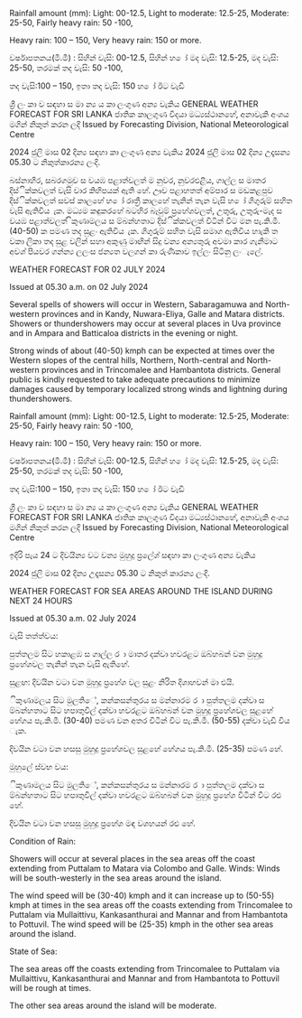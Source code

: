 Rainfall amount (mm): Light: 00-12.5, Light to moderate: 12.5-25, Moderate: 25-50, Fairly heavy rain: 50 -100,

Heavy rain: 100 – 150, Very heavy rain: 150 or more.

වර්ෂාපතනය(මි.මී) : සිහින් වැසි: 00-12.5, සිහින් හ ෝ මද වැසි: 12.5-25, මද වැසි: 25-50, තරමක් තද වැසි: 50 -100,

තද වැසි:100 – 150, ඉතා තද වැසි: 150 හ ෝ ඊට වැඩි

ශ්‍රී ලං කා ව සඳහා ස මා න්‍ය ය කා ලංගුණ අන්‍ය වැකිය GENERAL WEATHER FORECAST FOR SRI LANKA ජාතික කාලගුණ විදයා මධ්‍යස්ථානහේ, අනාවැකි අංශය මගින් නිකුත් කරන ලදි Issued by Forecasting Division, National Meteorological Centre

2024 ජුලි මාස 02 දින්‍ය සඳහා කා ලංගුණ අන්‍ය වැකිය 2024 ජුලි මාස 02 දින්‍ය උදෑසන්‍ය 05.30 ට නිකුත්කාරන්‍ය ලංදි.

බස්නාහිර, සබරගමුව ස වයඹ පළාත්වලත් ම නුවර, නුවරඑළිය, ගාල්ල ස මාතර දිස්ික්කවලත් වැසි වාර කිහිපයක් ඇති හේ. ඌව පළාහතත් අම්පාර ස මඩකළපුව දිස්ික්කවලත් සවස් කාලහේ හ ෝ රාත්‍රී කාලහේ තැනින් තැන වැසි හ ෝ ගිගුරුම් සහිත වැසි ඇතිවිය ැක. මධ්‍යම කඳුකරහේ බටහිර බෑවුම් ප්‍රහේශවලත්, උතුරු, උතුරු-මැද ස වයඹ පළාත්වලත් ිකුණාමලය ස ම්බන්හතාට දිස්ික්කවලත් විටින් විට මන පැ.කි.මී. (40-50) ක පමණ තද සුළං ඇතිවිය ැක. ගිගුරුම් සහිත වැසි සමාග ඇතිවිය හාැකි ත වකා ලිකා තද සුළ වලින් සහා අකුණු මාඟින් සිදු වන්‍ය අන්‍යතුරු අවමා කාර ගැනීමාට අවශ්‍ පියවර ගන්න්‍ය ලලංස ජන්‍යත වලගන් කා රුණිකාව ඉල්ලං සිටිනු ලංැලේ.

WEATHER FORECAST FOR 02 JULY 2024

Issued at 05.30 a.m. on 02 July 2024

Several spells of showers will occur in Western, Sabaragamuwa and North-western provinces and in Kandy, Nuwara-Eliya, Galle and Matara districts. Showers or thundershowers may occur at several places in Uva province and in Ampara and Batticaloa districts in the evening or night.

Strong winds of about (40-50) kmph can be expected at times over the Western slopes of the central hills, Northern, North-central and North-western provinces and in Trincomalee and Hambantota districts. General public is kindly requested to take adequate precautions to minimize damages caused by temporary localized strong winds and lightning during thundershowers.

Rainfall amount (mm): Light: 00-12.5, Light to moderate: 12.5-25, Moderate: 25-50, Fairly heavy rain: 50 -100,

Heavy rain: 100 – 150, Very heavy rain: 150 or more.

වර්ෂාපතනය(මි.මී) : සිහින් වැසි: 00-12.5, සිහින් හ ෝ මද වැසි: 12.5-25, මද වැසි: 25-50, තරමක් තද වැසි: 50 -100,

තද වැසි:100 – 150, ඉතා තද වැසි: 150 හ ෝ ඊට වැඩි

ශ්‍රී ලං කා ව සඳහා ස මා න්‍ය ය කා ලංගුණ අන්‍ය වැකිය GENERAL WEATHER FORECAST FOR SRI LANKA ජාතික කාලගුණ විදයා මධ්‍යස්ථානහේ, අනාවැකි අංශය මගින් නිකුත් කරන ලදි Issued by Forecasting Division, National Meteorological Centre

ඉදිරි පැය 24 ට දිවයින්‍ය වට වන්‍ය මුහුදු ප්‍රලේශ්‍ සඳහා කා ලංගුණ අන්‍ය වැකිය

2024 ජුලි මාස 02 දින්‍ය උදෑසන්‍ය 05.30 ට නිකුත් කාරන්‍ය ලංදි.

WEATHER FORECAST FOR SEA AREAS AROUND THE ISLAND DURING NEXT 24 HOURS

Issued at 05.30 a.m. 02 July 2024

වැසි තත්ත්වය:

පුත්තලම සිට හකාළඹ ස ගාල්ල ර ා මාතර දක්වා හවරළට ඔබ්හබන් වන මුහුදු ප්‍රහේශවල තැනින් තැන වැසි ඇතිහේ.

සුළඟ: දිවයින වටා වන මුහුදු ප්‍රහේශ වල සුළං නිරිත දිශාහවන් මා එයි.

ිකුණාමලය සිට මුලතිේ, කන්කසන්තුරය ස මන්නාරම ර ා පුත්තලම දක්වා ස ම්බන්හතාට සිට හපාතුවිල් දක්වා හවරළට ඔබ්හබන් වන මුහුදු ප්‍රහේශවල සුළහේ හේගය පැ.කි.මී. (30-40) පමණ වන අතර විටින් විට පැ.කි.මී. (50-55) දක්වා වැඩි විය ැක.

දිවයින වටා වන හසසු මුහුදු ප්‍රහේශවල සුළහේ හේගය පැ.කි.මී. (25-35) පමණ හේ.

මුහුලේ ස්වභ වය:

ිකුණාමලය සිට මුලතිේ, කන්කසන්තුරය ස මන්නාරම ර ා පුත්තලම දක්වා ස ම්බන්හතාට සිට හපාතුවිල් දක්වා හවරළට ඔබ්හබන් වන මුහුදු ප්‍රහේශ විටින් විට රළු හේ.

දිවයින වටා වන හසසු මුහුදු ප්‍රහේශ මඳ වශහයන් රළු හේ.

Condition of Rain:

Showers will occur at several places in the sea areas off the coast extending from Puttalam to Matara via Colombo and Galle. Winds: Winds will be south-westerly in the sea areas around the island.

The wind speed will be (30-40) kmph and it can increase up to (50-55) kmph at times in the sea areas off the coasts extending from Trincomalee to Puttalam via Mullaittivu, Kankasanthurai and Mannar and from Hambantota to Pottuvil. The wind speed will be (25-35) kmph in the other sea areas around the island.

State of Sea:

The sea areas off the coasts extending from Trincomalee to Puttalam via Mullaittivu, Kankasanthurai and Mannar and from Hambantota to Pottuvil will be rough at times.

The other sea areas around the island will be moderate.